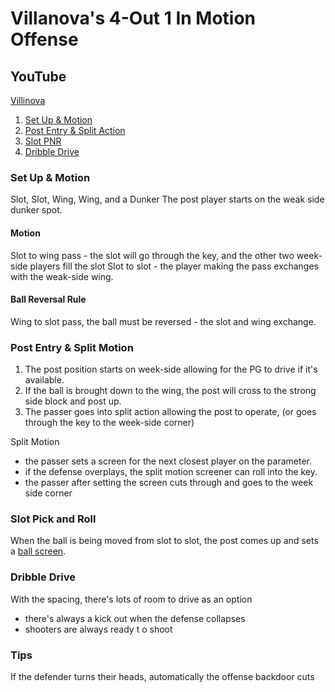 # Villanova's 4-Out 1 In Motion Offense

## YouTube 
[Villinova](https://www.youtube.com/watch?v=BSjpPg7qJvY)

1. [Set Up & Motion](https://youtu.be/BSjpPg7qJvY?si=qVJdfYW9-vMBP_kC&t=57)
2. [Post Entry & Split Action](https://youtu.be/BSjpPg7qJvY?si=OE_C8uPeTcW_oxX2&t=127)
3. [Slot PNR](https://youtu.be/BSjpPg7qJvY?si=veDT9sTOhP5OV3CJ&t=222)
4. [Dribble Drive](https://youtu.be/BSjpPg7qJvY?si=1m6rT4pS4ZmzWwfK&t=316)

### Set Up & Motion
Slot, Slot, Wing, Wing, and a Dunker
The post player starts on the weak side dunker spot.

#### Motion
Slot to wing pass - the slot will go through the key, and the other two week-side players fill the slot
Slot to slot - the player making the pass exchanges with the weak-side wing.

#### Ball Reversal Rule
Wing to slot pass, the ball must be reversed - the slot and wing exchange.

### Post Entry & Split Motion
1. The post position starts on week-side allowing for the PG to drive if it's available.
2. If the ball is brought down to the wing, the post will cross to the strong side block and post up.
3. The passer goes into split action allowing the post to operate, (or goes through the key to the week-side corner) 

Split Motion 
  - the passer sets a screen for the next closest player on the parameter. 
  - if the defense overplays, the split motion screener can roll into the key.
  - the passer after setting the screen cuts through and goes to the week side corner

### Slot Pick and Roll
When the ball is being moved from slot to slot, the post comes up and sets a [ball screen](https://www.youtube.com/watch?v=BSjpPg7qJvY&t=308s).


### Dribble Drive
With the spacing, there's lots of room to drive as an option
- there's always a kick out when the defense collapses
- shooters are always ready t o shoot

### Tips
If the defender turns their heads, automatically the offense backdoor cuts
